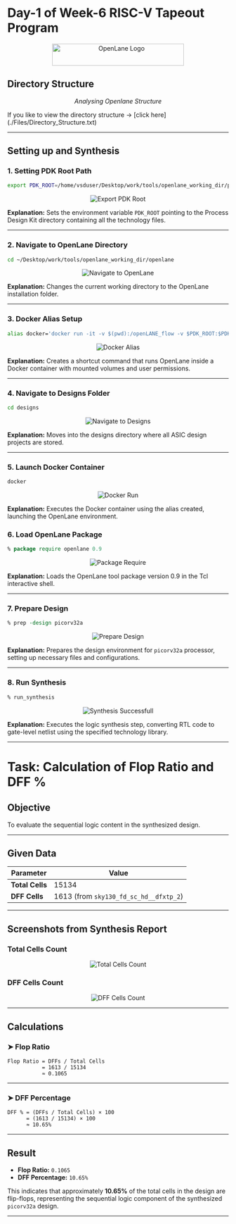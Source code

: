 
# Day-1 of Week-6 RISC-V Tapeout Program

<p align="center">
  <img src="Images/openlane_logo.png" alt="OpenLane Logo" width="300" height="50">
</p>

## Directory Structure

<p align="center">
  <img src="Images/opening_directory.png" alt center="Analysing Openlane Directory">
  <br>
  <em>Analysing Openlane Structure</em>
</p>
If you like to view the directory structure → [click here](./Files/Directory_Structure.txt)

---

## Setting up and Synthesis

### 1. Setting PDK Root Path
```bash
export PDK_ROOT=/home/vsduser/Desktop/work/tools/openlane_working_dir/pdks
```
<p align="center">
  <img src="Images/export_pdk_root.png" alt="Export PDK Root">
</p>

**Explanation:** Sets the environment variable `PDK_ROOT` pointing to the Process Design Kit directory containing all the technology files.

---

### 2. Navigate to OpenLane Directory
```bash
cd ~/Desktop/work/tools/openlane_working_dir/openlane
```
<p align="center">
  <img src="Images/cd_openlane.png" alt="Navigate to OpenLane">
</p>

**Explanation:** Changes the current working directory to the OpenLane installation folder.

---

### 3. Docker Alias Setup
```bash
alias docker='docker run -it -v $(pwd):/openLANE_flow -v $PDK_ROOT:$PDK_ROOT -e PDK_ROOT=$PDK_ROOT -u $(id -u $USER):$(id -g $USER) efabless/openlane:v0.21'
```
<p align="center">
  <img src="Images/docker_alias.png" alt="Docker Alias">
</p>

**Explanation:** Creates a shortcut command that runs OpenLane inside a Docker container with mounted volumes and user permissions.

---

### 4. Navigate to Designs Folder
```bash
cd designs
```
<p align="center">
  <img src="Images/cd_designs.png" alt="Navigate to Designs">
</p>

**Explanation:** Moves into the designs directory where all ASIC design projects are stored.

---

### 5. Launch Docker Container
```bash
docker
```
<p align="center">
  <img src="Images/docker_run.png" alt="Docker Run">
</p>

**Explanation:** Executes the Docker container using the alias created, launching the OpenLane environment.


### 6. Load OpenLane Package
```tcl
% package require openlane 0.9
```
<p align="center">
  <img src="Images/package_require.png" alt="Package Require">
</p>

**Explanation:** Loads the OpenLane tool package version 0.9 in the Tcl interactive shell.

---

### 7. Prepare Design
```tcl
% prep -design picorv32a
```
<p align="center">
  <img src="Images/prep_design.png" alt="Prepare Design">
</p>

**Explanation:** Prepares the design environment for `picorv32a` processor, setting up necessary files and configurations.

---

### 8. Run Synthesis
```tcl
% run_synthesis
```
<p align="center">
  <img src="Images/synthesis_success.png" alt="Synthesis Successfull">
</p>

**Explanation:** Executes the logic synthesis step, converting RTL code to gate-level netlist using the specified technology library.

---

# Task: Calculation of Flop Ratio and DFF %

## Objective
To evaluate the sequential logic content in the synthesized design.

---

## Given Data

| Parameter | Value |
|-----------|-------|
| **Total Cells** | 15134 |
| **DFF Cells** | 1613 (from `sky130_fd_sc_hd__dfxtp_2`) |

---

## Screenshots from Synthesis Report

### Total Cells Count
<p align="center">
  <img src="Images/cells_count.png" alt="Total Cells Count">
</p>

### DFF Cells Count
<p align="center">
  <img src="Images/dfxtp.png" alt="DFF Cells Count">
</p>

---

## Calculations

### ➤ Flop Ratio

```
Flop Ratio = DFFs / Total Cells
           = 1613 / 15134
           ≈ 0.1065
```

---

### ➤ DFF Percentage

```
DFF % = (DFFs / Total Cells) × 100
      = (1613 / 15134) × 100
      ≈ 10.65%
```

---

## Result

- **Flop Ratio:** `0.1065`
- **DFF Percentage:** `10.65%`

This indicates that approximately **10.65%** of the total cells in the design are flip-flops, representing the sequential logic component of the synthesized `picorv32a` design.

---
